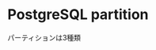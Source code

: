 # PostgreSQL partition 


パーティションは3種類


<!--stackedit_data:
eyJoaXN0b3J5IjpbLTE3OTU5ODI4NjBdfQ==
-->